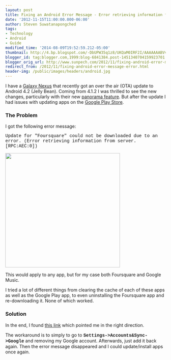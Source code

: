 ```yaml
---
layout: post
title: Fixing an Android Error Message - Error retrieving information from server
date: '2012-11-15T11:00:00.000-06:00'
author: Steven Suwatanapongched
tags:
- Technology
- Android
- Guide
modified_time: '2014-08-09T19:52:59.212-05:00'
thumbnail: http://4.bp.blogspot.com/-DbUPW35q1z8/UKQaM0IRF2I/AAAAAAABVvg/ZrAWFQtepXc/s600/A7j94bVCYAI6WZd.png-large.jpg
blogger_id: tag:blogger.com,1999:blog-6841384.post-1451340704159923701
blogger_orig_url: http://www.sunpech.com/2012/11/fixing-android-error-message-error.html
redirect_from: /2012/11/fixing-android-error-message-error.html
header-img: /public/images/headers/android.jpg
---
```


I have a <a href="http://en.wikipedia.org/wiki/Galaxy_Nexus">Galaxy Nexus</a> that recently got an over the air (OTA) update to Android 4.2 (Jelly Bean). Coming from 4.1.2 I was thrilled to see the new changes, particularly with their new <a href="http://bgr.com/2012/11/02/android-4-2-ported-galaxy-nexus-photo-sphere/">panorama feature</a>. But after the update I had issues with updating apps on the <a href="https://play.google.com/store">Google Play Store</a>.

### The Problem

I got the following error message:

<span style="font-family: Courier New, Courier, monospace;">Update for "Foursquare" could not be downloaded due to an error. (Error retrieving information from server. [RPC:AEC:0])</span>

<img   border="0" src="http://4.bp.blogspot.com/-DbUPW35q1z8/UKQaM0IRF2I/AAAAAAABVvg/ZrAWFQtepXc/s400/A7j94bVCYAI6WZd.png-large.jpg" alt=""  width="360" />

This would apply to any app, but for my case both Foursquare and Google Music.

I tried a lot of different things from clearing the cache of each of these apps as well as the Google Play app, to even uninstalling the Foursquare app and re-downloading it. None of which worked.

### Solution

In the end, I found <a href="http://blogs.bytecode.com.au/glen/2012/08/02/nexus-play-weirdness-error-retrieving-information-from-server-rpc-aec0.html">this link</a> which pointed me in the right direction.

The workaround is to simply to go to <span style="font-family: Courier New, Courier, monospace;"><b>Settings-&gt;Accounts&amp;Sync-&gt;Google</b></span> and removing my Google account. Afterwards, just add it back again. Then the error message disappeared and I could update/install apps once again.
